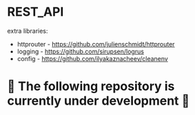 # REST_API
extra libraries:
* httprouter - https://github.com/julienschmidt/httprouter
* logging - https://github.com/sirupsen/logrus
* config - https://github.com/ilyakaznacheev/cleanenv


# 🚧 The following repository is currently under development 🚧
